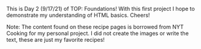 This is Day 2 (9/17/21) of TOP: Foundations! With this first project I hope to demonstrate my understanding of HTML basics. Cheers!

Note: The content found on these recipe pages is borrowed from NYT Cooking for my personal project. I did not create the images or write the text, these are just my favorite recipes!
